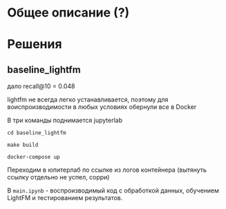 # Общее описание (?)

# Решения

## baseline_lightfm

дало recall@10 = 0.048

lightfm не всегда легко устанавливается, поэтому для воиспроизводимости в любых условиях обернули все в Docker

В три команды поднимается jupyterlab


`cd baseline_lightfm`

`make build`

`docker-compose up`

Переходим в юпитерлаб по ссылке из логов контейнера (вытянуть ссылку отдельно не успел, сорри)

В `main.ipynb` - воспроизводимый код с обработкой данных, обучением LightFM и тестированием результатов. 
